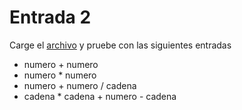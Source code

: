 # Entrada 2
Carge el [archivo](Entrada2.txt)  y pruebe con las siguientes entradas 
- numero + numero
- numero * numero
- numero + numero / cadena
- cadena * cadena + numero - cadena